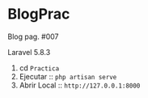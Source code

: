 # BlogPrac
Blog pag. #007


Laravel 5.8.3
  1. cd ``Practica``
  2. Ejecutar :: ``php artisan serve``
  3. Abrir Local :: ``http://127.0.0.1:8000``
